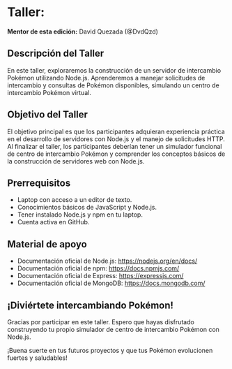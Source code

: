 # Taller:

**Mentor de esta edición:** David Quezada (@DvdQzd)

## Descripción del Taller
En este taller, exploraremos la construcción de un servidor de intercambio Pokémon utilizando Node.js. Aprenderemos a manejar solicitudes de intercambio y consultas de Pokémon disponibles, simulando un centro de intercambio Pokémon virtual.

## Objetivo del Taller
El objetivo principal es que los participantes adquieran experiencia práctica en el desarrollo de servidores con Node.js y el manejo de solicitudes HTTP. Al finalizar el taller, los participantes deberían tener un simulador funcional de centro de intercambio Pokémon y comprender los conceptos básicos de la construcción de servidores web con Node.js.

## Prerrequisitos
- Laptop con acceso a un editor de texto.
- Conocimientos básicos de JavaScript y Node.js.
- Tener instalado Node.js y npm en tu laptop.
- Cuenta activa en GitHub.

## Material de apoyo
- Documentación oficial de Node.js: https://nodejs.org/en/docs/
- Documentación oficial de npm: https://docs.npmjs.com/
- Documentación oficial de Express: https://expressjs.com/
- Documentación oficial de MongoDB: https://docs.mongodb.com/

## ¡Diviértete intercambiando Pokémon!

Gracias por participar en este taller. Espero que hayas disfrutado construyendo tu propio simulador de centro de intercambio Pokémon con Node.js.

¡Buena suerte en tus futuros proyectos y que tus Pokémon evolucionen fuertes y saludables!
